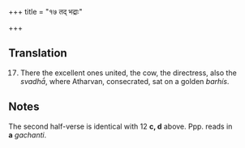 +++
title = "१७ तद् भद्राः"

+++
## Translation
17. There the excellent ones united, the cow, the directress, also the  
*svadhā́*, where Atharvan, consecrated, sat on a golden *barhís*.

## Notes
The second half-verse is identical with 12 **c, d** above. Ppp. reads in  
**a** *gachanti*.
